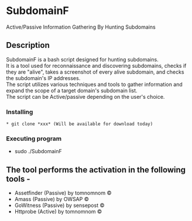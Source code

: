 # SubdomainF

Active/Passive Information Gathering By Hunting Subdomains

## Description

SubdomainF is a bash script designed for hunting subdomains. <br>
It is a tool used for reconnaissance and discovering subdomains, checks if they are "alive", takes a screenshot of every alive subdomain, and checks the subdomain's IP addresses. <br>
The script utilizes various techniques and tools to gather information and expand the scope of a target domain's subdomain list.<br>
The script can be Active/passive depending on the user's choice.

### Installing
```
* git clone *xxx* (Will be available for download today)
```

### Executing program

* sudo ./SubdomainF

## The tool performs the activation in the following tools -
* Assetfinder (Passive) by tomnomnom &copy;
* Amass (Passive) by OWSAP &copy;
* GoWitness (Passive) by sensepost &copy;
* Httprobe (Active) by tomnomnom &copy;
